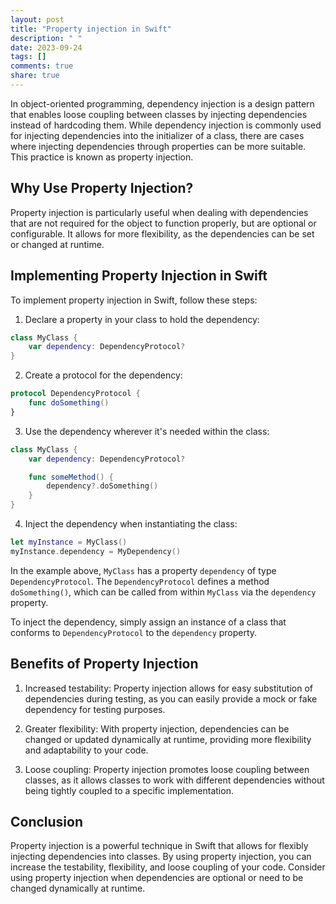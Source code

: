 ```yaml
---
layout: post
title: "Property injection in Swift"
description: " "
date: 2023-09-24
tags: []
comments: true
share: true
---
```


In object-oriented programming, dependency injection is a design pattern that enables loose coupling between classes by injecting dependencies instead of hardcoding them. While dependency injection is commonly used for injecting dependencies into the initializer of a class, there are cases where injecting dependencies through properties can be more suitable. This practice is known as property injection.

## Why Use Property Injection?

Property injection is particularly useful when dealing with dependencies that are not required for the object to function properly, but are optional or configurable. It allows for more flexibility, as the dependencies can be set or changed at runtime.

## Implementing Property Injection in Swift

To implement property injection in Swift, follow these steps:

1. Declare a property in your class to hold the dependency:

```swift
class MyClass {
    var dependency: DependencyProtocol?
}
```

2. Create a protocol for the dependency:

```swift
protocol DependencyProtocol {
    func doSomething()
}
```

3. Use the dependency wherever it's needed within the class:

```swift
class MyClass {
    var dependency: DependencyProtocol?

    func someMethod() {
        dependency?.doSomething()
    }
}
```

4. Inject the dependency when instantiating the class:

```swift
let myInstance = MyClass()
myInstance.dependency = MyDependency()
```

In the example above, `MyClass` has a property `dependency` of type `DependencyProtocol`. The `DependencyProtocol` defines a method `doSomething()`, which can be called from within `MyClass` via the `dependency` property.

To inject the dependency, simply assign an instance of a class that conforms to `DependencyProtocol` to the `dependency` property.

## Benefits of Property Injection

1. Increased testability: Property injection allows for easy substitution of dependencies during testing, as you can easily provide a mock or fake dependency for testing purposes.

2. Greater flexibility: With property injection, dependencies can be changed or updated dynamically at runtime, providing more flexibility and adaptability to your code.

3. Loose coupling: Property injection promotes loose coupling between classes, as it allows classes to work with different dependencies without being tightly coupled to a specific implementation.

## Conclusion

Property injection is a powerful technique in Swift that allows for flexibly injecting dependencies into classes. By using property injection, you can increase the testability, flexibility, and loose coupling of your code. Consider using property injection when dependencies are optional or need to be changed dynamically at runtime.